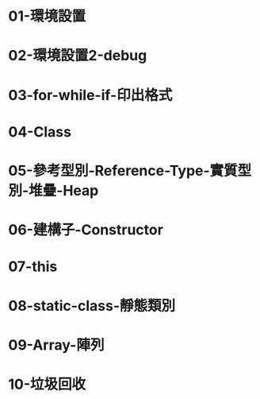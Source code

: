 # 01-環境設置
# 02-環境設置2-debug 
# 03-for-while-if-印出格式
# 04-Class
# 05-參考型別-Reference-Type-實質型別-堆疊-Heap
# 06-建構子-Constructor
# 07-this
# 08-static-class-靜態類別
# 09-Array-陣列
# 10-垃圾回收